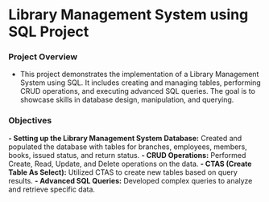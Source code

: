 # Library Management System using SQL Project

### Project Overview

- This project demonstrates the implementation of a Library Management System using SQL. It includes creating and managing tables, performing CRUD operations, and executing advanced SQL queries. The goal is to showcase skills in database design, manipulation, and querying.


### Objectives

**- Setting up the Library Management System Database:** Created and populated the database with tables for branches, employees, members, books, issued status, and return status.
**- CRUD Operations:** Performed Create, Read, Update, and Delete operations on the data.
**- CTAS (Create Table As Select):** Utilized CTAS to create new tables based on query results.
**- Advanced SQL Queries:** Developed complex queries to analyze and retrieve specific data.
